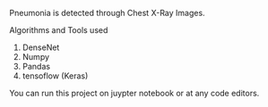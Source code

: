 Pneumonia is detected through Chest X-Ray Images.

Algorithms and Tools used
1. DenseNet
2. Numpy
3. Pandas
4. tensoflow (Keras)

You can run this project on juypter notebook or at any code editors.

